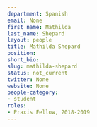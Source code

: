 ```yaml
---
department: Spanish
email: None
first_name: Mathilda
last_name: Shepard
layout: people
title: Mathilda Shepard
position:
short_bio:
slug: mathilda-shepard
status: not_current
twitter: None
website: None
people-category:
- student
roles:
- Praxis Fellow, 2018-2019
---
```


